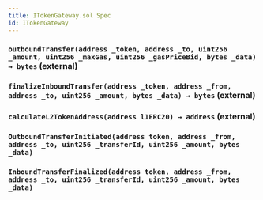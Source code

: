 ```yaml
---
title: ITokenGateway.sol Spec
id: ITokenGateway
---
```


### `outboundTransfer(address _token, address _to, uint256 _amount, uint256 _maxGas, uint256 _gasPriceBid, bytes _data) → bytes` (external)

### `finalizeInboundTransfer(address _token, address _from, address _to, uint256 _amount, bytes _data) → bytes` (external)

### `calculateL2TokenAddress(address l1ERC20) → address` (external)

### `OutboundTransferInitiated(address token, address _from, address _to, uint256 _transferId, uint256 _amount, bytes _data)`

### `InboundTransferFinalized(address token, address _from, address _to, uint256 _transferId, uint256 _amount, bytes _data)`
